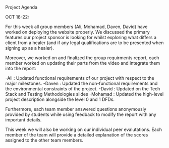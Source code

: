 Project Agenda

OCT 16-22:

For this week all group members (Ali, Mohamad, Daven, David) have worked on deploying the website properly. We discussed the primary features our project sponsor is looking for whilst exploring what differs a client from a healer (and if any legal qualifications are to be presented when signing up as a healer).

Moreover, we worked on and finalized the group requirments report, each member worked on updating their parts from the video and integrate them into the report:

-Ali : Updated functional requirements of our project with respect to the major milestones. -Daven : Updated the non-functional requirements and the environmental constraints of the project. -David : Updated on the Tech Stack and Testing Methodologies slides -Mohamad : Updated the high-level project description alongside the level 0 and 1 DFDs.

Furthermore, each team member answered questions anonymously provided by students while using feedback to modify the report with any important details.

This week we will also be working on our individual peer evalutations. Each member of the team will provide a detailed explanation of the scores assigned to the other team members. 